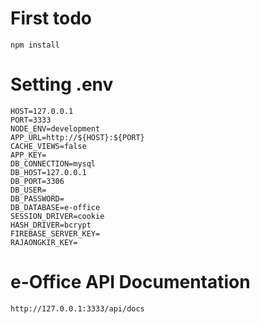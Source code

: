 # First todo
```
npm install
```

# Setting .env

```
HOST=127.0.0.1
PORT=3333
NODE_ENV=development
APP_URL=http://${HOST}:${PORT}
CACHE_VIEWS=false
APP_KEY=
DB_CONNECTION=mysql
DB_HOST=127.0.0.1
DB_PORT=3306
DB_USER=
DB_PASSWORD=
DB_DATABASE=e-office
SESSION_DRIVER=cookie
HASH_DRIVER=bcrypt
FIREBASE_SERVER_KEY=
RAJAONGKIR_KEY=
```

# e-Office API Documentation

```
http://127.0.0.1:3333/api/docs
```